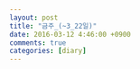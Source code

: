 ```yaml
---
layout: post
title: "금주_(~3_22일)"
date: 2016-03-12 4:46:00 +0900
comments: true 
categories: [diary] 
---
```

